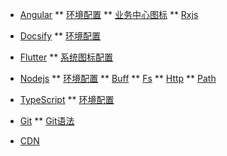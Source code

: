 *  [Angular](docs/angular/README.md)
** [环境配置](/docs/angular/environment.md)
** [业务中心图标](/docs/angular/menu.font.compare.md)
** [Rxjs](/docs/angular/rxjs.md)

* [Docsify](/docs/docsify/README.md)
** [环境配置](/docs/docsify/environment.md)

* [Flutter](/docs/flutter/README.md)
** [系统图标配置](/docs/flutter/system.icon.md)

* [Nodejs](/docs/nodejs/README.md)
** [环境配置](/docs/nodejs/node.md)
** [Buff](/docs/nodejs/buffer.md)
** [Fs](/docs/nodejs/fs.md)
** [Http](/docs/nodejs/http.md)
** [Path](/docs/nodejs/path.md)

* [TypeScript](/docs/typescript/README.md)
  ** [环境配置](/docs/typescript/environment.md)

* [Git](/docs/git/README.md)
** [Git语法](/docs/git/git.md)

* [CDN](/docs/cdn/cdn.md)
